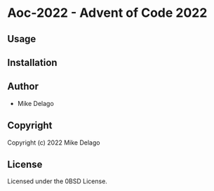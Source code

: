 # Aoc-2022 - Advent of Code 2022

## Usage

## Installation

## Author

* Mike Delago

## Copyright

Copyright (c) 2022 Mike Delago

## License

Licensed under the 0BSD License.
